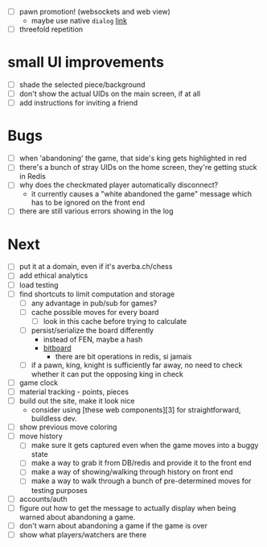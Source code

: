 - [ ] pawn promotion! (websockets and web view)
  - maybe use native `dialog` [link](https://developer.mozilla.org/en-US/docs/Web/HTML/Element/dialog)
- [ ] threefold repetition

# small UI improvements
  - [ ] shade the selected piece/background
  - [ ] don't show the actual UIDs on the main screen, if at all
  - [ ] add instructions for inviting a friend

# Bugs
  - [ ] when 'abandoning' the game, that side's king gets highlighted in red
  - [ ] there's a bunch of stray UIDs on the home screen, they're getting stuck in Redis 
  - [ ] why does the checkmated player automatically disconnect?
    - it currently causes a "white abandoned the game" message which has to be ignored on the front end
  - [ ] there are still various errors showing in the log

# Next
- [ ] put it at a domain, even if it's averba.ch/chess
- [ ] add ethical analytics
- [ ] load testing
- [ ] find shortcuts to limit computation and storage
  - [ ] any advantage in pub/sub for games?
  - [ ] cache possible moves for every board
    - [ ] look in this cache before trying to calculate
  - [ ] persist/serialize the board differently
    - instead of FEN, maybe a hash
    - [bitboard](https://blog.devgenius.io/improve-as-a-software-engineer-by-writing-a-chess-engine-c360109371aa)
      - there are bit operations in redis, si jamais
  - [ ] if a pawn, king, knight is sufficiently far away, no need to check whether it can put the opposing king in check
- [ ] game clock
- [ ] material tracking - points, pieces
- [ ] build out the site, make it look nice
  - consider using [these web components][3] for straightforward, buildless dev.
- [ ] show previous move coloring
- [ ] move history
  - [ ] make sure it gets captured even when the game moves into a buggy state
  - [ ] make a way to grab it from DB/redis and provide it to the front end
  - [ ] make a way of showing/walking through history on front end
  - [ ] make a way to walk through a bunch of pre-determined moves for testing purposes
- [ ] accounts/auth
- [ ] figure out how to get the message to actually display when being warned about abandoning a game.
- [ ] don't warn about abandoning a game if the game is over
- [ ] show what players/watchers are there

